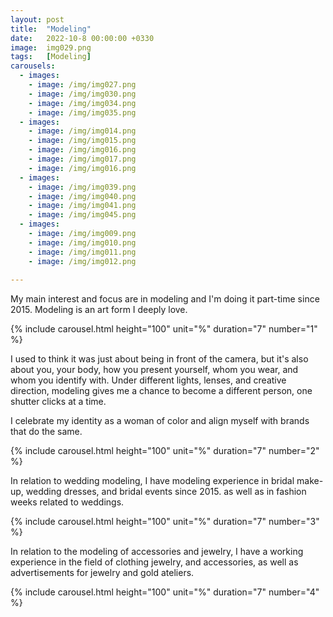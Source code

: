```yaml
---
layout: post
title:  "Modeling"
date:   2022-10-8 00:00:00 +0330
image:  img029.png
tags:   [Modeling]
carousels:
  - images: 
    - image: /img/img027.png
    - image: /img/img030.png
    - image: /img/img034.png
    - image: /img/img035.png
  - images: 
    - image: /img/img014.png
    - image: /img/img015.png
    - image: /img/img016.png
    - image: /img/img017.png
    - image: /img/img016.png
  - images: 
    - image: /img/img039.png
    - image: /img/img040.png
    - image: /img/img041.png
    - image: /img/img045.png
  - images: 
    - image: /img/img009.png
    - image: /img/img010.png
    - image: /img/img011.png
    - image: /img/img012.png
    
---
```

My main interest and focus are in modeling and I'm doing it part-time since 2015.
Modeling is an art form I deeply love.

{% include carousel.html height="100" unit="%" duration="7" number="1" %}

I used to think it was just about being in front of the camera, but it's also about you, your body, how you present yourself, whom you wear, and whom you identify with.
Under different lights, lenses, and creative direction, modeling gives me a chance to become a different person, one shutter clicks at a time. 

I celebrate my identity as a woman of color and align myself with brands that do the same.

{% include carousel.html height="100" unit="%" duration="7" number="2" %}

In relation to wedding modeling, I have modeling experience in bridal make-up, wedding dresses, and bridal events since 2015.
as well as in fashion weeks related to weddings.


{% include carousel.html height="100" unit="%" duration="7" number="3" %}


In relation to the modeling of accessories and jewelry, I have a working experience in the field of clothing jewelry, and accessories, as well as advertisements for jewelry and gold ateliers.



{% include carousel.html height="100" unit="%" duration="7" number="4" %}